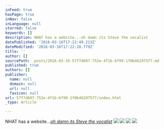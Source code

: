 ```yaml
---
inFeed: true
hasPage: true
inNav: false
inLanguage: null
starred: false
keywords: []
description: NHAT has a website...oh damn its Steve the vocalist
datePublished: '2016-03-16T17:22:49.213Z'
dateModified: '2016-03-16T17:22:28.779Z'
title: ''
author: []
sourcePath: _posts/2016-03-16-57f7d607-752e-4f1b-bf99-1f0b462975f7.md
published: true
authors: []
publisher:
  name: null
  domain: null
  url: null
  favicon: null
url: 57f7d607-752e-4f1b-bf99-1f0b462975f7/index.html
_type: Article

---
```

NHAT has a website..._[oh damn its Steve the vocalist][0]_
![](https://the-grid-user-content.s3-us-west-2.amazonaws.com/203b98cf-7dc8-4a19-a325-35e47980da3c.jpg)
![](https://the-grid-user-content.s3-us-west-2.amazonaws.com/af5cb25e-ceb6-4a19-a247-e578f08d0c8f.png)
![](https://the-grid-user-content.s3-us-west-2.amazonaws.com/3f6d5311-7c41-4b28-9f5d-a8aa1b2d25aa.jpg)
![](https://the-grid-user-content.s3-us-west-2.amazonaws.com/01816e41-a352-4087-914c-985f9735bb6b.jpg)

  


[0]: null